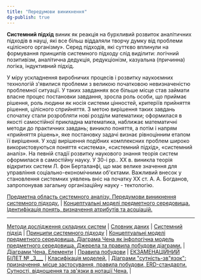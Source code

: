 ```yaml
---
title: "Передумови виникнення"
dg-publish: true
---
```


**Системний підхід** виник як реакція на бурхливий розвиток аналітичних підходів в науці, які все більш віддаляли творчу думку від проблеми «цілісного організму». Серед підходів, які суттєво вплинули на формування принципів системного підходу слід виділити: логічний позитивізм, аналітична дедукція, редукціонізм, казуальна (причинна) логіка, індуктивний підхід.

У міру ускладнення виробничих процесів і розвитку наукоємних технологій з'явилися проблеми з великою початковою невизначеністю проблемної ситуації. У таких завданнях все більше місце став займати власне процес постановки завдання, зросла роль особи, що приймає рішення, роль людини як носія системи цінностей, критеріїв прийняття рішення, цілісного сприйняття. З метою вирішення таких завдань спочатку стали розробляти нові розділи математики; оформилася в якості самостійної прикладна математика, наближає математичні методи до практичних завдань; виникло поняття, а потім і напрям «прийняття рішень», яке постановку задачі визнає рівноцінним етапом її вирішення. У ході вирішення подібних комплексних проблем широко використовуються поняття «система», «системний підхід», «системний аналіз». На певній стадії розвитку наукового знання теорія систем оформилася в самостійну науку. У 30-і рр.. XX в. виникла теорія відкритих систем Л. фон Берталанфі, що має велике значення для управління соціально-економічними об'єктами. Важливий внесок у становлення системних уявлень вніс на початку XX ст. А. А. Богданов, запропонував загальну організаційну науку - тектологію.

[Предметна область системного аналізу. Передумови виникнення системного підходу.](http://um.co.ua/8/8-19/8-191262.html) | [Концептуальні моделі предметного середовища. Ідентифікація понять, визначення атрибутів та асоціацій.](http://um.co.ua/8/8-19/8-191264.html)

* * *

[Методи дослідження складних систем](http://um.co.ua/8/8-19/8-191254.html) | [Словник даних](http://um.co.ua/8/8-19/8-191255.html) | [Системний підхід](http://um.co.ua/8/8-19/8-191256.html) | [Принципи системного підходу](http://um.co.ua/8/8-19/8-191257.html) | [Концептуальні моделі предметного середовища. Діаграма Чена як інфологічна модель предметного середовища. Джерела та правила побудови діаграми.](http://um.co.ua/8/8-19/8-191258.html) | [Діаграми Чена. Елементи](http://um.co.ua/8/8-19/8-191259.html) | [Правила побудови](http://um.co.ua/8/8-19/8-191260.html) | [ЕКЗАМЕНАЦІЙНИЙ БІЛЕТ № \_3\_\_\_](http://um.co.ua/8/8-19/8-191261.html) | [Класифікація моделей.](http://um.co.ua/8/8-19/8-191265.html) | [Діаграми "сутність-зв"язок": призначення, місце застосування, правила побудови, ERD-стандарти. Сутності, відношення та зв'язки в нотації Чена.](http://um.co.ua/8/8-19/8-191266.html) |